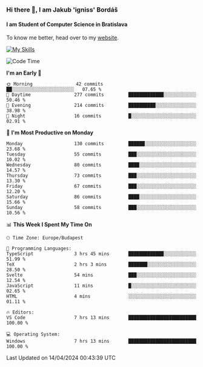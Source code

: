 ### Hi there 👋, I am Jakub 'igniss' Bordáš

#### I am Student of Computer Science in Bratislava
To know me better, head over to my [website](https://bordas.sk).

[![My Skills](https://skillicons.dev/icons?i=js,html,css,figma,svelte,java,kotlin,python,postgresql,typescript,nest,nodejs)](https://bordas.sk)


<!--START_SECTION:waka-->
![Code Time](http://img.shields.io/badge/Code%20Time-1%2C466%20hrs%204%20mins-blue)

**I'm an Early 🐤** 

```text
🌞 Morning                42 commits          ██░░░░░░░░░░░░░░░░░░░░░░░   07.65 % 
🌆 Daytime                277 commits         █████████████░░░░░░░░░░░░   50.46 % 
🌃 Evening                214 commits         ██████████░░░░░░░░░░░░░░░   38.98 % 
🌙 Night                  16 commits          █░░░░░░░░░░░░░░░░░░░░░░░░   02.91 % 
```
📅 **I'm Most Productive on Monday** 

```text
Monday                   130 commits         ██████░░░░░░░░░░░░░░░░░░░   23.68 % 
Tuesday                  55 commits          ███░░░░░░░░░░░░░░░░░░░░░░   10.02 % 
Wednesday                80 commits          ████░░░░░░░░░░░░░░░░░░░░░   14.57 % 
Thursday                 73 commits          ███░░░░░░░░░░░░░░░░░░░░░░   13.30 % 
Friday                   67 commits          ███░░░░░░░░░░░░░░░░░░░░░░   12.20 % 
Saturday                 86 commits          ████░░░░░░░░░░░░░░░░░░░░░   15.66 % 
Sunday                   58 commits          ███░░░░░░░░░░░░░░░░░░░░░░   10.56 % 
```


📊 **This Week I Spent My Time On** 

```text
🕑︎ Time Zone: Europe/Budapest

💬 Programming Languages: 
TypeScript               3 hrs 45 mins       █████████████░░░░░░░░░░░░   51.99 % 
TeX                      2 hrs 3 mins        ███████░░░░░░░░░░░░░░░░░░   28.50 % 
Svelte                   54 mins             ███░░░░░░░░░░░░░░░░░░░░░░   12.54 % 
JavaScript               11 mins             █░░░░░░░░░░░░░░░░░░░░░░░░   02.65 % 
HTML                     4 mins              ░░░░░░░░░░░░░░░░░░░░░░░░░   01.11 % 

🔥 Editors: 
VS Code                  7 hrs 13 mins       █████████████████████████   100.00 % 

💻 Operating System: 
Windows                  7 hrs 13 mins       █████████████████████████   100.00 % 
```


 Last Updated on 14/04/2024 00:43:39 UTC
<!--END_SECTION:waka-->
